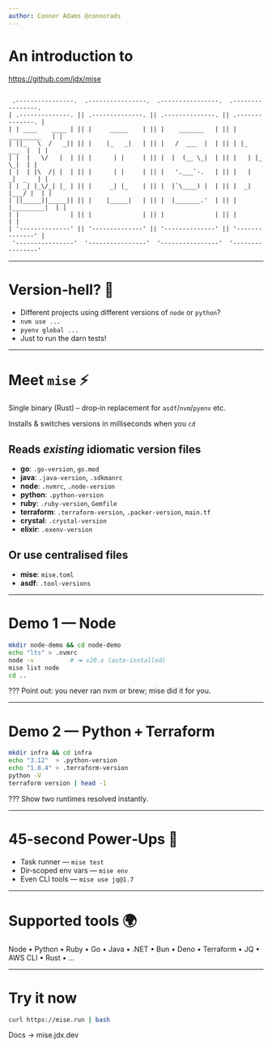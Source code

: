 ```yaml
---
author: Connor Adams @connorads
---
```


# An introduction to

https://github.com/jdx/mise

```

 .----------------.  .----------------.  .----------------.  .----------------. 
| .--------------. || .--------------. || .--------------. || .--------------. |
| | ____    ____ | || |     _____    | || |    _______   | || |  _________   | |
| ||_   \  /   _|| || |    |_   _|   | || |   /  ___  |  | || | |_   ___  |  | |
| |  |   \/   |  | || |      | |     | || |  |  (__ \_|  | || |   | |_  \_|  | |
| |  | |\  /| |  | || |      | |     | || |   '.___`-.   | || |   |  _|  _   | |
| | _| |_\/_| |_ | || |     _| |_    | || |  |`\____) |  | || |  _| |___/ |  | |
| ||_____||_____|| || |    |_____|   | || |  |_______.'  | || | |_________|  | |
| |              | || |              | || |              | || |              | |
| '--------------' || '--------------' || '--------------' || '--------------' |
 '----------------'  '----------------'  '----------------'  '----------------' 

```

---

# Version‑hell? 👹

- Different projects using different versions of `node` or `python`?
- `nvm use ...`
- `pyenv global ...`
- Just to run the darn tests!

---

# Meet `mise` ⚡

Single binary (Rust) – drop‑in replacement for `asdf`/`nvm`/`pyenv` etc.

Installs & switches versions in milliseconds when you `cd`

## Reads *existing* idiomatic version files
- **go**: `.go-version`, `go.mod`
- **java**: `.java-version`, `.sdkmanrc`
- **node**: `.nvmrc`, `.node-version`
- **python**: `.python-version`
- **ruby**: `.ruby-version`, `Gemfile`
- **terraform**: `.terraform-version`, `.packer-version`, `main.tf`
- **crystal**: `.crystal-version`
- **elixir**: `.exenv-version`

## Or use centralised files
- **mise**: `mise.toml`
- **asdf**: `.tool-versions`

---

# Demo 1 — Node

```bash
mkdir node-demo && cd node-demo
echo "lts" > .nvmrc
node -v          # ➜ v20.x (auto‑installed)
mise list node
cd ..
```

???
Point out: you never ran nvm or brew; mise did it for you.

---

# Demo 2 — Python + Terraform

```bash
mkdir infra && cd infra
echo "3.12"  > .python-version
echo "1.8.4" > .terraform-version
python -V
terraform version | head -1
```

???
Show two runtimes resolved instantly.

---

# 45‑second Power‑Ups 🚀

* Task runner — `mise test`
* Dir‑scoped env vars — `mise env`
* Even CLI tools — `mise use jq@1.7`

---

# Supported tools 🌍

Node • Python • Ruby • Go • Java • .NET • Bun • Deno • Terraform • JQ • AWS CLI • Rust • ...

---

# Try it now

```bash
curl https://mise.run | bash
```

Docs → mise.jdx.dev
